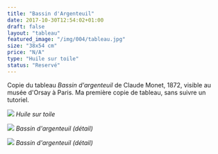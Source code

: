 ```yaml
---
title: "Bassin d'Argenteuil"
date: 2017-10-30T12:54:02+01:00
draft: false
layout: "tableau"
featured_image: "/img/004/tableau.jpg"
size: "38x54 cm"
price: "N/A"
type: "Huile sur toile"
status: "Reservé"
---
```


Copie du tableau *Bassin d'argenteuil* de Claude Monet, 1872, visible au musée d'Orsay à Paris. Ma première copie de tableau, sans suivre un tutoriel.

![](/img/004/tableau.jpg)
*Huile sur toile*

![](/img/004/detail.jpg)
*Bassin d'argenteuil (détail)*

![](/img/004/detail2.jpg)
*Bassin d'argenteuil (détail)*